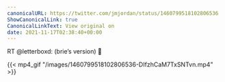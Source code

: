 ```yaml
---
canonicalURL: https://twitter.com/jmjordan/status/1460799518102806536
ShowCanonicalLink: true
CanonicalLinkText: View original on
date: 2021-11-17T02:38:40+00:00
---
```

RT @letterboxd: (brie’s version) 💛

{{< mp4_gif "/images/1460799518102806536-DIfzhCaM7TxSNTvn.mp4" >}}